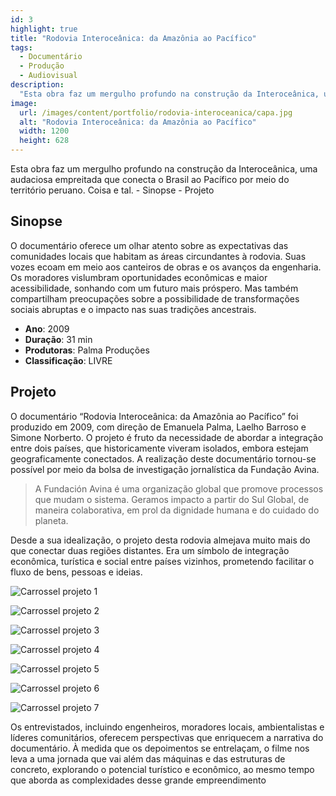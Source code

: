 ```yaml
---
id: 3
highlight: true
title: "Rodovia Interoceânica: da Amazônia ao Pacífico"
tags:
  - Documentário
  - Produção
  - Audiovisual
description:
  "Esta obra faz um mergulho profundo na construção da Interoceânica, uma audaciosa empreitada que conecta o Brasil ao Pacífico por meio do território peruano."
image:
  url: /images/content/portfolio/rodovia-interoceanica/capa.jpg
  alt: "Rodovia Interoceânica: da Amazônia ao Pacífico"
  width: 1200
  height: 628
---
```


<Titulo />

<Tags size="medium"/>

<RedesSociais
  facebook="https://www.facebook.com/palmaproducoes"
  instagram="https://www.instagram.com/palma.producoes"
  youtube="https://www.youtube.com/@palmaproducoes" />

<IconeCompartilhar />

<Youtube url="https://www.youtube.com/watch?v=XCVJoStoPGk" aspectRatio="21/9" fullWidth cover/>

<Resumo>
Esta obra faz um mergulho profundo na construção da Interoceânica, uma audaciosa empreitada que conecta o Brasil ao Pacífico por meio do território peruano. Coisa e tal.
</Resumo>

<Toc>
- Sinopse
- Projeto
</Toc>

## Sinopse

O documentário oferece um olhar atento sobre as expectativas das comunidades locais que habitam as áreas circundantes à rodovia. Suas vozes ecoam em meio aos canteiros de obras e os avanços da engenharia. Os moradores vislumbram oportunidades econômicas e maior acessibilidade, sonhando com um futuro mais próspero. Mas também compartilham preocupações sobre a possibilidade de transformações sociais abruptas e o impacto nas suas tradições ancestrais.

- **Ano**: 2009
- **Duração**: 31 min
- **Produtoras**: Palma Produções
- **Classificação**: LIVRE

## Projeto

O documentário “Rodovia Interoceânica: da Amazônia ao Pacífico” foi produzido em 2009, com direção de Emanuela Palma, Laelho Barroso e Simone Norberto. O projeto é fruto da necessidade de abordar a integração entre dois países, que historicamente viveram isolados, embora estejam geograficamente conectados. A realização deste documentário tornou-se possível por meio da  bolsa de investigação jornalística da Fundação Avina.

> A Fundación Avina é uma organização global que promove processos que mudam o sistema. Geramos impacto a partir do Sul Global, de maneira colaborativa, em prol da dignidade humana e do cuidado do planeta.

Desde a sua idealização, o projeto desta rodovia almejava muito mais do que conectar duas regiões distantes. Era um símbolo de integração econômica, turística e social entre países vizinhos, prometendo facilitar o fluxo de bens, pessoas e ideias.

<Carrossel>

  ![Carrossel projeto 1](/images/content/portfolio/rodovia-interoceanica/projeto-carrossel-01.jpg)

  ![Carrossel projeto 2](/images/content/portfolio/rodovia-interoceanica/projeto-carrossel-02.jpg)

  ![Carrossel projeto 3](/images/content/portfolio/rodovia-interoceanica/projeto-carrossel-03.jpg)

  ![Carrossel projeto 4](/images/content/portfolio/rodovia-interoceanica/projeto-carrossel-04.jpg)

  ![Carrossel projeto 5](/images/content/portfolio/rodovia-interoceanica/projeto-carrossel-05.jpg)

  ![Carrossel projeto 6](/images/content/portfolio/rodovia-interoceanica/projeto-carrossel-06.jpg)

  ![Carrossel projeto 7](/images/content/portfolio/rodovia-interoceanica/projeto-carrossel-07.jpg)

</Carrossel>

Os entrevistados, incluindo engenheiros, moradores locais, ambientalistas e líderes comunitários, oferecem perspectivas que enriquecem a narrativa do documentário. À medida que os depoimentos se entrelaçam, o filme nos leva a uma jornada que vai além das máquinas e das estruturas de concreto, explorando o potencial turístico e econômico, ao mesmo tempo que aborda as complexidades desse grande empreendimento

<BotaoCompartilhar />

<Faixa>
  <Parcerias titulo="Apoio">
    <Parceria
      parceiro="Avina"
      logo="/images/content/portfolio-parceiros/logo-avina.png"/>
  </Parcerias>
</Faixa>
